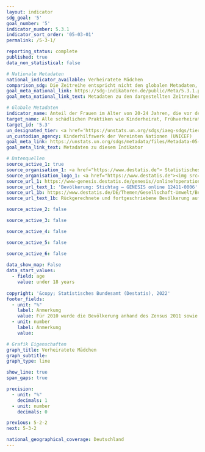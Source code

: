 ```yaml
---
layout: indicator    
sdg_goal: '5'    
goal_number: '5'    
indicator_number: 5.3.1    
indicator_sort_order: '05-03-01'    
permalink: /5-3-1/    

reporting_status: complete    
published: true    
data_non_statistical: false    

# Nationale Metadaten    
national_indicator_available: Verheiratete Mädchen    
comparison_sdg: Die Zeitreihe entspricht nicht den globalen Metadaten, bietet aber zusätzliche Informationen.    
goal_meta_national_link: https://sdg-indikatoren.de/public/Meta/5.3.1.pdf
goal_meta_national_link_text: Metadaten zu den dargestellten Zeitreihen    

# Globale Metadaten    
indicator_name: Anteil der Frauen im Alter von 20-24 Jahren, die vor dem vollendeten 15. bzw. 18. Lebensjahr verheiratet waren oder in einer vergleichbaren Verbindung lebten    
target_name: Alle schädlichen Praktiken wie Kinderheirat, Frühverheiratung und Zwangsheirat sowie die Genitalverstümmelung bei Frauen und Mädchen beseitigen    
target_id: '5.3'    
un_designated_tier: <a href='https://unstats.un.org/sdgs/iaeg-sdgs/tier-classification/' title='Klicken Sie hier um weitere Informationen zur UN-Tier-Klassifikation zu erhalten.'  target='_blank'>Tier I</a>    
un_custodian_agency: Kinderhilfswerk der Vereinten Nationen (UNICEF)    
goal_meta_link: https://unstats.un.org/sdgs/metadata/files/Metadata-05-03-01.pdf    
goal_meta_link_text: Metadaten zu diesem Indikator        

# Datenquellen
source_active_1: true
source_organisation_1: <a href="https://www.destatis.de"> Statistisches Bundesamt (Destatis) </a>
source_organisation_logo_1: <a href="https://www.destatis.de"><img src="https://g205sdgs.github.io/sdg-indicators/public/OrgImgDe/destatis.png" alt="Logo destatis" style="height:60px; width:148px"/></a>
source_url_1: https://www-genesis.destatis.de/genesis//online?operation=table&code=12411-0006
source_url_text_1: 'Bevölkerung: Stichtag – GENESIS online 12411-0006'
source_url_1b: https://www.destatis.de/DE/Themen/Gesellschaft-Umwelt/Bevoelkerung/Bevoelkerungsstand/_inhalt.html#sprg233540
source_url_text_1b: Rückgerechnete und fortgeschriebene Bevölkerung auf Grundlage des Zensus 2011 - 1991 bis 2011

source_active_2: false

source_active_3: false

source_active_4: false

source_active_5: false

source_active_6: false
    
data_show_map: False    
data_start_values: 
  - field: age
    value: under 18 years    
    
copyright: '&copy; Statistisches Bundesamt (Destatis), 2022'    
footer_fields:
  - unit: "%"
    label: Anmerkung
    value: Für 2010 wurde die Bevölkerung anhand des Zensus 2011 sowie der Wanderungs-, Geburten- und Sterbestatistiken zurückgerechnet.
  - unit: number
    label: Anmerkung
    value:     

# Grafik Eigenschaften    
graph_title: Verheiratete Mädchen
graph_subtitle:     
graph_type: line    

show_line: true
span_gaps: true

precision:
  - unit: "%"
    decimals: 1
  - unit: number
    decimals: 0    

previous: 5-2-2    
next: 5-3-2    

national_geographical_coverage: Deutschland    
---
```


<span></span>